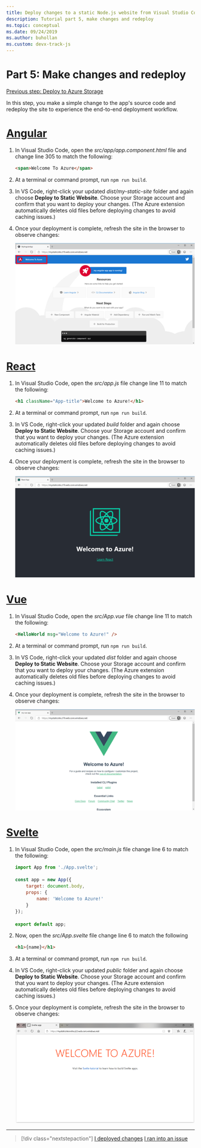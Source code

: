 ```yaml
---
title: Deploy changes to a static Node.js website from Visual Studio Code
description: Tutorial part 5, make changes and redeploy
ms.topic: conceptual
ms.date: 09/24/2019
ms.author: buhollan
ms.custom: devx-track-js
---
```


# Part 5: Make changes and redeploy

[Previous step: Deploy to Azure Storage](tutorial-vscode-static-website-node-04.md)

In this step, you make a simple change to the app's source code and redeploy the site to experience the end-to-end deployment workflow.

# [Angular](#tab/angular)

1. In Visual Studio Code, open the _src/app/app.component.html_ file and change line 305 to match the following:

    ```html
    <span>Welcome To Azure</span>
    ```

1. At a terminal or command prompt, run `npm run build`.

1. In VS Code, right-click your updated _dist/my-static-site_ folder and again choose **Deploy to Static Website**. Choose your Storage account and confirm that you want to deploy your changes. (The Azure extension automatically deletes old files before deploying changes to avoid caching issues.)

1. Once your deployment is complete, refresh the site in the browser to observe changes:

    ![Changes in the app after redeployment](media/static-website/updated-azure-app-angular.png)

# [React](#tab/react)

1. In Visual Studio Code, open the _src/app.js_ file change line 11 to match the following:

    ```html
    <h1 className="App-title">Welcome to Azure!</h1>
    ```

1. At a terminal or command prompt, run `npm run build`.

1. In VS Code, right-click your updated _build_ folder and again choose **Deploy to Static Website**. Choose your Storage account and confirm that you want to deploy your changes. (The Azure extension automatically deletes old files before deploying changes to avoid caching issues.)

1. Once your deployment is complete, refresh the site in the browser to observe changes:

    ![Changes in the app after redeployment](media/static-website/updated-azure-app-react.png)

# [Vue](#tab/vue)

1. In Visual Studio Code, open the _src/App.vue_ file change line 11 to match the following:

    ```html
    <HelloWorld msg="Welcome to Azure!" />
    ```

1. At a terminal or command prompt, run `npm run build`.

1. In VS Code, right-click your updated _dist_ folder and again choose **Deploy to Static Website**. Choose your Storage account and confirm that you want to deploy your changes. (The Azure extension automatically deletes old files before deploying changes to avoid caching issues.)

1. Once your deployment is complete, refresh the site in the browser to observe changes:

    ![Changes in the app after redeployment](media/static-website/updated-azure-app-vue.png)

# [Svelte](#tab/svelte)

1. In Visual Studio Code, open the _src/main.js_ file change line 6 to match the following:

    ```js
    import App from './App.svelte';

    const app = new App({
	    target: document.body,
	    props: {
		    name: 'Welcome to Azure!'
	    }
    });

    export default app;
    ```

2. Now, open the _src/App.svelte_ file change line 6 to match the following

    ```html
    <h1>{name}</h1>
    ```

1. At a terminal or command prompt, run `npm run build`.

1. In VS Code, right-click your updated _public_ folder and again choose **Deploy to Static Website**. Choose your Storage account and confirm that you want to deploy your changes. (The Azure extension automatically deletes old files before deploying changes to avoid caching issues.)

1. Once your deployment is complete, refresh the site in the browser to observe changes:

    ![Changes in the app after redeployment](media/static-website/updated-azure-app-svelte.png)

---

> [!div class="nextstepaction"]
> [I deployed changes](tutorial-vscode-static-website-node-06.md) [I ran into an issue](https://www.research.net/r/PWZWZ52?tutorial=node-deployment-staticwebsite&step=code-change)
